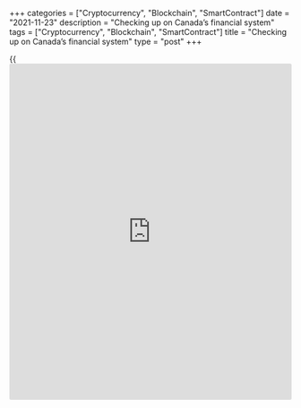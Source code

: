 +++
categories = ["Cryptocurrency", "Blockchain", "SmartContract"]
date = "2021-11-23"
description = "Checking up on Canada’s financial system"
tags = ["Cryptocurrency", "Blockchain", "SmartContract"]
title = "Checking up on Canada’s financial system"
type = "post"
+++

{{<iframe id="large-banner" src="https://www.bounty.group/#slide=7.0" width="100%" height="600" scrolling="no" style="border: 0px solid rgb(216, 221, 230); border-radius: 3px;">}}

## But the main vulnerabilities remain significant

The financial vulnerabilities that existed before the pandemic still
exist. That’s why we’re keeping an eye on the financial health of
households, businesses and financial institutions as the recovery
progresses.

###  Housing market imbalances

The price of houses rose sharply throughout the pandemic. After some
moderation it has picked up again, but we’re closely monitoring the
risks that come with this shift. If house prices drop again quickly,
this could delay household spending.

###  High levels of household debt

During the pandemic, some households were able to save more. This is
partly because there were:

  * limited opportunities to spend during lockdowns
  * unprecedented government supports 

At the same time, household debt climbed as more people took out
mortgages, and those mortgages were bigger on average. Financially
stretched households have little breathing room to manage any disruption
to their income or a rise in the cost of servicing their debt.

###  Climate change

Climate change and its effects have clearly accelerated. The floods in
British Columbia are a devastating example of the risks extreme weather
events pose to homes, businesses and other assets. Climate-related risks
also include those that come from transitioning to a low-carbon economy.

We’ve been collaborating with partners from all over the world to better
analyze and assess the climate-related risks to our financial system.